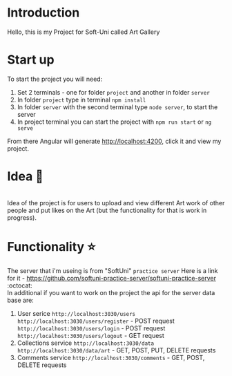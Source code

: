 # Introduction
Hello, this is my Project for Soft-Uni called Art Gallery
# Start up
To start the project you will need:

1. Set 2 terminals - one for folder `project` and another in folder `server`
2. In folder `project` type in terminal `npm install`
3. In folder `server` with the second terminal type `node server`, to start the server
4. In project terminal you can start the project with `npm run start` or `ng serve`
   
From there Angular will generate <http://localhost:4200>, click it and view my project.

# Idea :art:
   <br> Idea of the project is for users to upload and view different Art work of other people
and put likes on the Art (but the functionality for that is work in progress).

# Functionality :star:
The server that i'm useing is from "SoftUni" `practice server` 
Here is a link for it - https://github.com/softuni-practice-server/softuni-practice-server :octocat:
<br> In additional if you want to work on the project the api for the server data base are:

1. User serice `http://localhost:3030/users`
   <br>`http://localhost:3030/users/register` - POST request
   <br>`http://localhost:3030/users/login` - POST request
   <br>`http://localhost:3030/users/logout` - GET request
3. Collections service `http://localhost:3030/data`
   <br>`http://localhost:3030/data/art` - GET, POST, PUT, DELETE requests
5. Comments service `http://localhost:3030/comments` - GET, POST, DELETE requests
